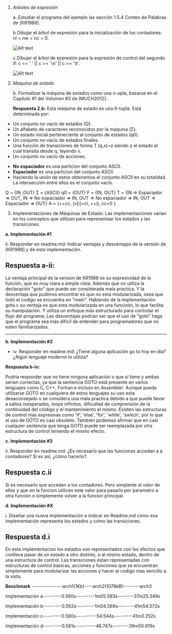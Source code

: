 1. _Arboles de expresión_

   a. Estudiar el programa del ejemplo las sección 1.5.4 Conteo de Palabras
   de [KR1988].

   b.Dibujar el árbol de expresión para la inicialización de los contadores: nl = nw = nc = 0.

   ![Alt text](image.png)

   c.Dibujar el árbol de expresión para la expresión de control del segundo if:
   c == ' ' || c == '\n' || c == '\t'.

   ![Alt text](image-1.png)

2. _Maquina de estado_

   b. Formalizar la máquina de estados como una n-upla, basarse en el
   Capítulo #1 del Volumen #3 de [MUCH2012].

   **Respuesta 2.b:** Esta máquina de estado es una 6-tupla. Está determinada por:

- Un conjunto no vacío de estados (Q).
- Un alfabeto de caracteres reconocidos por la máquina (Σ).
- Un estado inicial perteneciente al conjunto de estados (q0).
- Un conjunto no vacío de estados finales.
- Una función de transiciones de forma T (q,x)=z siendo z el estado al cual transita desde q, leyendo x.
- Un conjunto no vacío de acciones.

* **No espaciador** es una particion del conjunto ASCII.
* **Espaciador** es una particion del conjunto ASCII.
* Haciendo la unión de estos obtenemos el conjunto ASCII en su totalidad. La intersección entre ellos es el conjunto vacío.

Q = {IN ,OUT}
Σ = {ASCII}
q0 = {OUT}
F = {IN, OUT}
T = {IN => Espaciador => OUT, IN => No espaciador => IN, OUT => No espaciador => IN, OUT => Espaciador => OUT}
A = {++cc, (v[i]=cl, ++i), cc=0 }

3. Implementaciones de Máquinas de Estado:
   Las implementaciones varían en los conceptos que utilizan para representaar
   los estados y las transiciones.

**a. Implementación #1**

ii. Responder en readme.md: Indicar ventajas y desventajas de la versión
de [KR1988] y de esta implementación.

## **Respuesta a-ii:**

La ventaja principal de la version de KR1988 es su expresividad de la función, que es muy clara a simple vista. Además que no utiliza la declaración "goto" que puede ser considerada mala practica. Y la desventaja que pudimos encontrar es que no esta modularizada, osea que todo el codigo se encuentra en "main".
Hablando de la implementación goto.c su ventaja es que esta modularizada en una funcioón, lo que facilita su manipulación. Y utiliza un enfoque más estructurado para controlar el flujo del programa; Las desventajas podrian ser que el uso de "goto" haga que el programa sea más dificil de entender para programadores que no esten familiarizados.

---

**b. Implementación #2**

- iv. Responder en readme.md: ¿Tiene alguna aplicación go to hoy en día?
  ¿Algún lenguaje moderno lo utiliza?

**Respuesta b-iv:**

Podría responder que no tiene ninguna aplicación o que sí tiene y ambas serian correctas, ya que la sentencia GOTO está presente en varios lenguajes como C, C++, Fortran e incluso en Assembler. Aunque pueda utilizarse GOTO en cualquiera de estos lenguajes su uso esta desaconsejado o se considera una mala practica debido a que puede llevar a saltos inesperados, loops infinitos, dificultad de comprensión de la continuidad del cóidigo y el mantenimiento el mismo. Existen las estructuras de control mas expresivas como 'if', 'else', 'for', 'while', 'switch', por lo que el uso de GOTO es casi obsoleto. También podemos afirmar que en casi cualquier sentencia que tenga GOTO puede ser reemplazada por otra estructura de control teniendo el mismo efecto.

**c. Implementación #3**

ii. Responder en readme.md: ¿Es necesario que las funciones accedan
a a contadores? Si es así, ¿cómo hacerlo?.

## **Respuesta c.ii**

Si es necesario que accedan a los contadores. Pero simplente al valor de ellos y que en la funcion utilicen este valor para pasarlo por parametro a otra funcion o simplemente volver a la funcion principal.

**d. Implementación #X**

i. Diseñar una nueva implementación e indicar en Readme.md cómo esa
implementación representa los estados y cómo las transiciones.

## **Respuesta d.i**

En esta implementacion los estados son representados con los efectos que conlleva pasar de un estado a otro distinto, o al mismo estado, dentro de una estructura de control. Las transiciones estan representadas con estructuras de control basicas, acciones y funciones que se encuentran simplemente para modularizar las acciones y hacer el codigo mas sencillo a la vista.

**Benchmark**
---------------arch1(1Kb)----arch2(1078kB)--------arch3 

Implementación a---------0.560s---------1m05.393s--------37m25.349s

Implementación b---------0.562s---------1m04.569s--------41m54.572s

Implementación c---------0.560s----------54.544s---------41m3.252s

Implementación d---------0.561s----------46.747s--------39m50.919s

